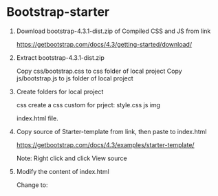 # Bootstrap-starter

 1. Download bootstrap-4.3.1-dist.zip of Compiled CSS and JS from link

    https://getbootstrap.com/docs/4.3/getting-started/download/

 2. Extract bootstrap-4.3.1-dist.zip

    Copy css/bootstrap.css to css folder of local project
    Copy js/bootstrap.js to js folder of local project

 3. Create folders for local project

    css
      create a css custom for prject: style.css
    js
    img

    index.html file.

 4. Copy source of Starter-template from link, then paste to index.html

    https://getbootstrap.com/docs/4.3/examples/starter-template/

    Note: Right click and click View source

 5. Modify the content of index.html

    Change to:
    <link href="css/bootstrap.css" rel="stylesheet" >
    <!-- Custom styles for this template -->
    <link href="css/style.css" rel="stylesheet">

    <script src="js/bootstrap.js" ></script>
